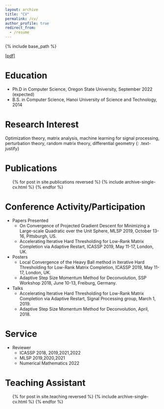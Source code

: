```yaml
---
layout: archive
title: "CV"
permalink: /cv/
author_profile: true
redirect_from:
  - /resume
---
```


{% include base_path %}

[[pdf]](/files/CV_TrungVu.pdf)

Education
======
* Ph.D in Computer Science, Oregon State University, September 2022 (expected)
* B.S. in Computer Science, Hanoi University of Science and Technology, 2014

Research Interest
======
Optimization theory, matrix analysis, machine learning for signal processing, perturbation theory, random matrix theory, differential geometry
{: .text-justify}

Publications
======
  <ul>{% for post in site.publications reversed %}
    {% include archive-single-cv.html %}
  {% endfor %}</ul>
  
Conference Activity/Participation
======
* Papers Presented
  * On Convergence of Projected Gradient Descent for Minimizing a Large-scale Quadratic over the Unit Sphere, MLSP 2019, October 13-16, Pittsburgh, US.
  * Accelerating Iterative Hard Thresholding for Low-Rank Matrix Completion via Adaptive Restart, ICASSP 2019, May 11-17, London, UK.
* Posters
  * Local Convergence of the Heavy Ball method in Iterative Hard Thresholding for Low-Rank Matrix Completion, ICASSP 2019, May 11-17, London, UK.
  * Adaptive Step Size Momentum Method for Deconvolution, SSP Workshop 2018, June 10-13, Freiburg, Germany.
* Talks
  * Accelerating Iterative Hard Thresholding for Low-Rank Matrix Completion via Adaptive Restart, Signal Processing group, March 1, 2019.
  * Adaptive Step Size Momentum Method for Deconvolution, April, 2018.

Service
======
* Reviewer
  * ICASSP 2018, 2019,2021,2022
  * MLSP 2019,2020,2021
  * Numerical Mathematics 2022

Teaching Assistant
======
  <ul>{% for post in site.teaching reversed %}
    {% include archive-single-cv.html %}
  {% endfor %}</ul>
  

